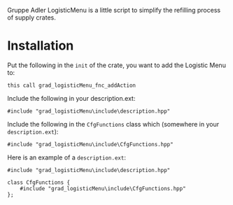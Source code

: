 Gruppe Adler LogisticMenu is a little script to simplify the refilling process of supply crates. 

# Installation

Put the following in the `init` of the crate, you want to add the Logistic Menu to:
```sqf
this call grad_logisticMenu_fnc_addAction
```

Include the following in your description.ext:
```sqf
#include "grad_logisticMenu\include\description.hpp"
```
  
Include the following in the `CfgFunctions` class which (somewhere in your `description.ext`):
```sqf
#include "grad_logisticMenu\include\CfgFunctions.hpp"
```

Here is an example of a `description.ext`:
```sqf
#include "grad_logisticMenu\include\description.hpp"

class CfgFunctions {
    #include "grad_logisticMenu\include\CfgFunctions.hpp"
};
```